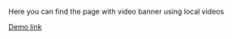 Here you can find the page with video banner using local videos

[Demo link](https://nanccyy.github.io/mileage__local/)

